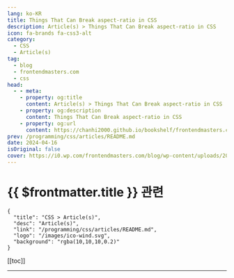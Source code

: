 ```yaml
---
lang: ko-KR
title: Things That Can Break aspect-ratio in CSS
description: Article(s) > Things That Can Break aspect-ratio in CSS
icon: fa-brands fa-css3-alt
category: 
  - CSS
  - Article(s)
tag: 
  - blog
  - frontendmasters.com
  - css
head:
  - - meta:
    - property: og:title
      content: Article(s) > Things That Can Break aspect-ratio in CSS
    - property: og:description
      content: Things That Can Break aspect-ratio in CSS
    - property: og:url
      content: https://chanhi2000.github.io/bookshelf/frontendmasters.com/things-that-can-break-aspect-ratio-in-css.html
prev: /programming/css/articles/README.md
date: 2024-04-16
isOriginal: false
cover: https://i0.wp.com/frontendmasters.com/blog/wp-content/uploads/2024/04/aspect-ratio-thumb.jpg?w=1000&ssl=1
---
```


# {{ $frontmatter.title }} 관련

```component VPCard
{
  "title": "CSS > Article(s)",
  "desc": "Article(s)",
  "link": "/programming/css/articles/README.md",
  "logo": "/images/ico-wind.svg",
  "background": "rgba(10,10,10,0.2)"
}
```

[[toc]]

---

<SiteInfo
  name="Things That Can Break aspect-ratio in CSS"
  desc="CSS has an aspect-ratio property, which has had full support since around 2021. It can be a very satisfying property to use, because it can help match how your brain 🧠 works or what the desired des…"
  url="https://frontendmasters.com/news/things-that-can-break-aspect-ratio-in-css/"
  logo="https://frontendmasters.com/favicon.ico"
  preview="https://i0.wp.com/frontendmasters.com/blog/wp-content/uploads/2024/04/aspect-ratio-thumb.jpg?w=1000&ssl=1"/>

<!-- TODO: 작성 -->
